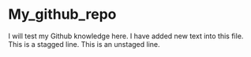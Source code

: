 # My_github_repo
I will test my Github knowledge here.
I have added new text into this file.
This is a stagged line.
This is an unstaged line.
